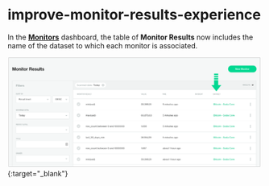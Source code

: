 # improve-monitor-results-experience

In the [**Monitors**](https://cloud.soda.io/monitors) dashboard, the table of **Monitor Results** now includes the name of the dataset to which each monitor is associated.

[![Dataset names in Monitor Results](../.gitbook/assets/monitor-results-dataset.png)](https://github.com/aldibit/soda-docs/blob/main/assets/images/monitor-results-dataset.png){:target="\_blank"}
